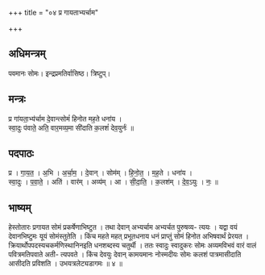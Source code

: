 +++
title = "०४ प्र गायताभ्यर्चाम"

+++
## अधिमन्त्रम्
पवमानः सोमः। इन्द्रप्रमतिर्वासिष्ठ। त्रिष्टुप्।

## मन्त्रः
प्र गा॑यता॒भ्य॑र्चाम दे॒वान्त्सोमं॑ हिनोत मह॒ते धना॑य ।  
स्वा॒दुः प॑वाते॒ अति॒ वार॒मव्य॒मा सी॑दाति क॒लशं॑ देव॒युर्नः॑ ॥

## पदपाठः
प्र । गा॒य॒त॒ । अ॒भि । अ॒र्चा॒म॒ । दे॒वान् । सोम॑म् । हि॒नो॒त॒ । म॒ह॒ते । धना॑य ।  
स्वा॒दुः । प॒वा॒ते॒ । अति॑ । वार॑म् । अव्य॑म् । आ । सी॒दा॒ति॒ । क॒लश॑म् । दे॒व॒ऽयुः । नः॒ ॥

## भाष्यम्
हेस्तोतारः प्रगायत सोमं प्रकर्षेणाभिष्टुत । तथा देवान् अभ्यर्चाम अभ्यर्चत पुरुषव्य- त्ययः । यद्वा वयं देवानभिष्टुमः यूयं सोमंस्तुतेति । किंच महते महत् प्रभूतधनाय धनं प्राप्तुं सोमं हिनोत अभिषवार्थं प्रेरयत । क्रियार्थोपपदस्यचकर्मणिस्थानिनइति धनशब्दस्य चतुर्थी । ततः स्वादुः स्वादुकरः सोमः अव्यमविभवं वारं वालं पवित्रमतिपवाते अती- त्यपवते । किंच देवयुः देवान् कामयमानः नोस्मदीयः सोमः कलशं पात्रमासीदाति आसीदति प्रविशति । उभयत्रलेट्यडागमः ॥ ४ ॥